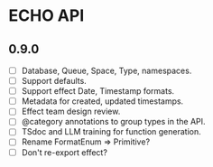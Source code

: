 # ECHO API

## 0.9.0

- [ ] Database, Queue, Space, Type, namespaces.
- [ ] Support defaults.
- [ ] Support effect Date, Timestamp formats.
- [ ] Metadata for created, updated timestamps.
- [ ] Effect team design review.
- [ ] @category annotations to group types in the API.
- [ ] TSdoc and LLM training for function generation.
- [ ] Rename FormatEnum => Primitive?
- [ ] Don't re-export effect?
